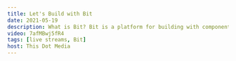 ```yaml
---
title: Let's Build with Bit
date: 2021-05-19
description: What is Bit? Bit is a platform for building with components. You can use Bit to build UI components, hooks, middleware, server-less functions and all things JavaScript! In this session, learn how to build more scalable and reusable components. Let’s take a look at how we can get your components in the cloud complete with documentation, tests and compositions, so they can easily be shared and used in other applications.
video: 7afMBwj5fR4
tags: [live streams, Bit]
host: This Dot Media
---
```

